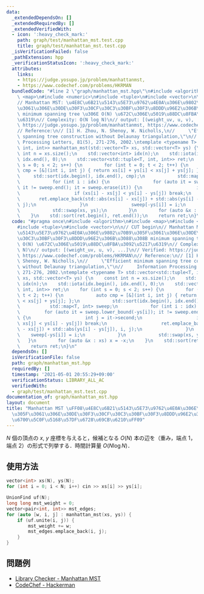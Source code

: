 ```yaml
---
data:
  _extendedDependsOn: []
  _extendedRequiredBy: []
  _extendedVerifiedWith:
  - icon: ':heavy_check_mark:'
    path: graph/test/manhattan_mst.test.cpp
    title: graph/test/manhattan_mst.test.cpp
  _isVerificationFailed: false
  _pathExtension: hpp
  _verificationStatusIcon: ':heavy_check_mark:'
  attributes:
    links:
    - https://judge.yosupo.jp/problem/manhattanmst,
    - https://www.codechef.com/problems/HKRMAN
  bundledCode: "#line 2 \"graph/manhattan_mst.hpp\"\n#include <algorithm>\n#include\
    \ <map>\n#include <numeric>\n#include <tuple>\n#include <vector>\n\n// CUT begin\n\
    // Manhattan MST: \u4E8C\u6B21\u5143\u5E73\u9762\u4E0A\u306E\u9802\u70B9\u305F\
    \u3061\u306E\u30DE\u30F3\u30CF\u30C3\u30BF\u30F3\u8DDD\u96E2\u306B\u3088\u308B\
    \ minimum spanning tree \u306E O(N) \u672C\u306E\u5019\u88DC\u8FBA\u3092\u5217\
    \u6319\n// Complexity: O(N log N)\n// output: [(weight_uv, u, v), ...]\n// Verified:\
    \ https://judge.yosupo.jp/problem/manhattanmst, https://www.codechef.com/problems/HKRMAN\n\
    // Reference:\n// [1] H. Zhou, N. Shenoy, W. Nicholls,\n//     \"Efficient minimum\
    \ spanning tree construction without Delaunay triangulation,\"\n//     Information\
    \ Processing Letters, 81(5), 271-276, 2002.\ntemplate <typename T> std::vector<std::tuple<T,\
    \ int, int>> manhattan_mst(std::vector<T> xs, std::vector<T> ys) {\n    const\
    \ int n = xs.size();\n    std::vector<int> idx(n);\n    std::iota(idx.begin(),\
    \ idx.end(), 0);\n    std::vector<std::tuple<T, int, int>> ret;\n    for (int\
    \ s = 0; s < 2; s++) {\n        for (int t = 0; t < 2; t++) {\n            auto\
    \ cmp = [&](int i, int j) { return xs[i] + ys[i] < xs[j] + ys[j]; };\n       \
    \     std::sort(idx.begin(), idx.end(), cmp);\n            std::map<T, int> sweep;\n\
    \            for (int i : idx) {\n                for (auto it = sweep.lower_bound(-ys[i]);\
    \ it != sweep.end(); it = sweep.erase(it)) {\n                    int j = it->second;\n\
    \                    if (xs[i] - xs[j] < ys[i] - ys[j]) break;\n             \
    \       ret.emplace_back(std::abs(xs[i] - xs[j]) + std::abs(ys[i] - ys[j]), i,\
    \ j);\n                }\n                sweep[-ys[i]] = i;\n            }\n\
    \            std::swap(xs, ys);\n        }\n        for (auto &x : xs) x = -x;\n\
    \    }\n    std::sort(ret.begin(), ret.end());\n    return ret;\n}\n"
  code: "#pragma once\n#include <algorithm>\n#include <map>\n#include <numeric>\n\
    #include <tuple>\n#include <vector>\n\n// CUT begin\n// Manhattan MST: \u4E8C\u6B21\
    \u5143\u5E73\u9762\u4E0A\u306E\u9802\u70B9\u305F\u3061\u306E\u30DE\u30F3\u30CF\
    \u30C3\u30BF\u30F3\u8DDD\u96E2\u306B\u3088\u308B minimum spanning tree \u306E\
    \ O(N) \u672C\u306E\u5019\u88DC\u8FBA\u3092\u5217\u6319\n// Complexity: O(N log\
    \ N)\n// output: [(weight_uv, u, v), ...]\n// Verified: https://judge.yosupo.jp/problem/manhattanmst,\
    \ https://www.codechef.com/problems/HKRMAN\n// Reference:\n// [1] H. Zhou, N.\
    \ Shenoy, W. Nicholls,\n//     \"Efficient minimum spanning tree construction\
    \ without Delaunay triangulation,\"\n//     Information Processing Letters, 81(5),\
    \ 271-276, 2002.\ntemplate <typename T> std::vector<std::tuple<T, int, int>> manhattan_mst(std::vector<T>\
    \ xs, std::vector<T> ys) {\n    const int n = xs.size();\n    std::vector<int>\
    \ idx(n);\n    std::iota(idx.begin(), idx.end(), 0);\n    std::vector<std::tuple<T,\
    \ int, int>> ret;\n    for (int s = 0; s < 2; s++) {\n        for (int t = 0;\
    \ t < 2; t++) {\n            auto cmp = [&](int i, int j) { return xs[i] + ys[i]\
    \ < xs[j] + ys[j]; };\n            std::sort(idx.begin(), idx.end(), cmp);\n \
    \           std::map<T, int> sweep;\n            for (int i : idx) {\n       \
    \         for (auto it = sweep.lower_bound(-ys[i]); it != sweep.end(); it = sweep.erase(it))\
    \ {\n                    int j = it->second;\n                    if (xs[i] -\
    \ xs[j] < ys[i] - ys[j]) break;\n                    ret.emplace_back(std::abs(xs[i]\
    \ - xs[j]) + std::abs(ys[i] - ys[j]), i, j);\n                }\n            \
    \    sweep[-ys[i]] = i;\n            }\n            std::swap(xs, ys);\n     \
    \   }\n        for (auto &x : xs) x = -x;\n    }\n    std::sort(ret.begin(), ret.end());\n\
    \    return ret;\n}\n"
  dependsOn: []
  isVerificationFile: false
  path: graph/manhattan_mst.hpp
  requiredBy: []
  timestamp: '2021-05-01 20:55:29+09:00'
  verificationStatus: LIBRARY_ALL_AC
  verifiedWith:
  - graph/test/manhattan_mst.test.cpp
documentation_of: graph/manhattan_mst.hpp
layout: document
title: "Manhattan MST \uFF08\u4E8C\u6B21\u5143\u5E73\u9762\u4E0A\u306E\u9802\u70B9\
  \u305F\u3061\u306E\u30DE\u30F3\u30CF\u30C3\u30BF\u30F3\u8DDD\u96E2\u306B\u3088\u308B\
  \u6700\u5C0F\u5168\u57DF\u6728\u69CB\u6210\uFF09"
---
```


$N$ 個の頂点の $x$, $y$ 座標を与えると，候補となる $O(N)$ 本の辺を（重み，端点 1，端点 2）の形式で列挙する．時間計算量 $O(N \log N)$．

## 使用方法

```cpp
vector<int> xs(N), ys(N);
for (int i = 0; i < N; i++) cin >> xs[i] >> ys[i];

UnionFind uf(N);
long long mst_weight = 0;
vector<pair<int, int>> mst_edges;
for (auto [w, i, j] : manhattan_mst(xs, ys)) {
    if (uf.unite(i, j)) {
        mst_weight += w;
        mst_edges.emplace_back(i, j);
    }
}
```

## 問題例

- [Library Checker - Manhattan MST](https://judge.yosupo.jp/problem/manhattanmst)
- [CodeChef - Hackerman](https://www.codechef.com/problems/HKRMAN)
